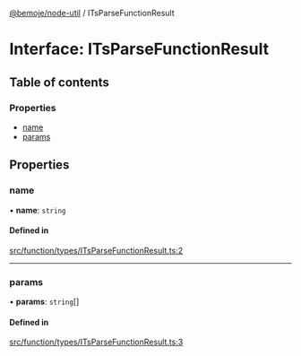 [@bemoje/node-util](/docs/index.md) / ITsParseFunctionResult

# Interface: ITsParseFunctionResult

## Table of contents

### Properties

- [name](/docs/interfaces/ITsParseFunctionResult.md#name)
- [params](/docs/interfaces/ITsParseFunctionResult.md#params)

## Properties

### name

• **name**: `string`

#### Defined in

[src/function/types/ITsParseFunctionResult.ts:2](https://github.com/bemoje/bemoje-node-util/blob/b4dce81/src/function/types/ITsParseFunctionResult.ts#L2)

___

### params

• **params**: `string`[]

#### Defined in

[src/function/types/ITsParseFunctionResult.ts:3](https://github.com/bemoje/bemoje-node-util/blob/b4dce81/src/function/types/ITsParseFunctionResult.ts#L3)
